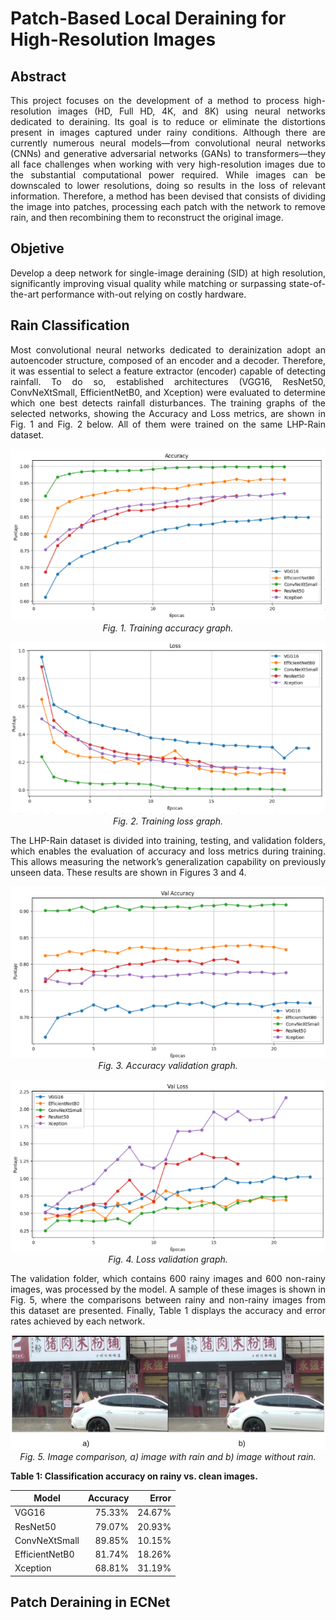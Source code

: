 # Patch-Based Local Deraining for High-Resolution Images

## Abstract
<p align="justify">
This project focuses on the development of a method to process high-resolution images (HD, Full HD, 4K, and 8K) using neural networks dedicated to deraining. Its goal is to reduce or eliminate the distortions present in images captured under rainy conditions. Although there are currently numerous neural models—from convolutional neural networks (CNNs) and generative adversarial networks (GANs) to transformers—they all face challenges when working with very high-resolution images due to the substantial computational power required. While images can be downscaled to lower resolutions, doing so results in the loss of relevant information. Therefore, a method has been devised that consists of dividing the image into patches, processing each patch with the network to remove rain, and then recombining them to reconstruct the original image.
</p>

## Objetive
<p align="justify">
Develop a deep network for single-image deraining (SID) at high resolution, significantly improving visual quality while matching or surpassing state-of-the-art performance with-out relying on costly hardware.
</p>

## Rain Classification
<p align="justify">
Most convolutional neural networks dedicated to derainization adopt an autoencoder structure, composed of an encoder and a decoder. Therefore, it was essential to select a feature extractor (encoder) capable of detecting rainfall. To do so, established architectures (VGG16, ResNet50, ConvNeXtSmall, EfficientNetB0, and Xception) were evaluated to determine which one best detects rainfall disturbances. The training graphs of the selected networks, showing the Accuracy and Loss metrics, are shown in Fig. 1 and Fig. 2 below. All of them were trained on the same LHP-Rain dataset.
</p>

<p align="center">
  <img src="images/Network_Training_Accuracy.png" alt="Network Training - Accuracy" />
  <br>
  <em>Fig. 1. Training accuracy graph.</em>
</p>

<p align="center">
  <img src="images/Network_Training_Loss.png" alt="Network Training - Loss" />
  <br>
  <em>Fig. 2. Training loss graph.</em>
</p>


<p align="justify">
The LHP-Rain dataset is divided into training, testing, and validation folders, which enables the evaluation of accuracy and loss metrics during training. This allows measuring the network’s generalization capability on previously unseen data. These results are shown in Figures 3 and 4.
</p>

<p align="center">
  <img src="images/Network_Training_Validation_Accuracy.png" alt="Network Validation - Accuracy" />
  <br>
  <em>Fig. 3. Accuracy validation graph.</em>
</p>

<p align="center">
  <img src="images/Network_Training_Validation _Loss.png" alt="Network Validation - Loss" />
  <br>
  <em>Fig. 4. Loss validation graph.</em>
</p>

<p align="justify">
The validation folder, which contains 600 rainy images and 600 non-rainy images, was processed by the model. A sample of these images is shown in Fig. 5, where the comparisons between rainy and non-rainy images from this dataset are presented. Finally, Table 1 displays the accuracy and error rates achieved by each network.
</p>

<p align="center">
  <img src="images/Compative_of the_images.png" alt="Compative of the images" />
  <br>
  <em>Fig. 5. Image comparison, a) image with rain and b) image without rain.</em>
</p>

**Table 1: Classification accuracy on rainy vs. clean images.**

| Model           | Accuracy | Error   |
|-----------------|---------:|--------:|
| VGG16           |   75.33% |  24.67% |
| ResNet50        |   79.07% |  20.93% |
| ConvNeXtSmall   |   89.85% |  10.15% |
| EfficientNetB0  |   81.74% |  18.26% |
| Xception        |   68.81% |  31.19% |

## Patch Deraining in ECNet


